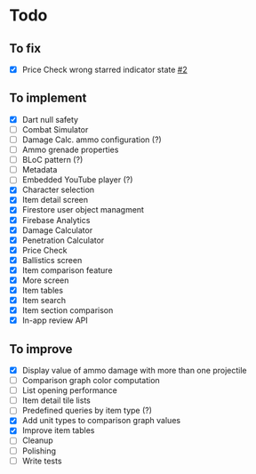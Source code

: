 # Todo

## To fix

- [x] Price Check wrong starred indicator state [#2](https://github.com/battle-buddy/battlebuddy-android/issues/2)

## To implement

- [x] Dart null safety
- [ ] Combat Simulator
- [ ] Damage Calc. ammo configuration (?)
- [ ] Ammo grenade properties
- [ ] BLoC pattern (?)
- [ ] Metadata
- [ ] Embedded YouTube player (?)
- [x] Character selection
- [x] Item detail screen
- [x] Firestore user object managment
- [x] Firebase Analytics
- [x] Damage Calculator
- [x] Penetration Calculator
- [x] Price Check
- [x] Ballistics screen
- [x] Item comparison feature
- [x] More screen
- [x] Item tables
- [x] Item search
- [x] Item section comparison
- [x] In-app review API

## To improve

- [x] Display value of ammo damage with more than one projectile
- [ ] Comparison graph color computation
- [ ] List opening performance
- [ ] Item detail tile lists
- [ ] Predefined queries by item type (?)
- [x] Add unit types to comparison graph values
- [x] Improve item tables
- [ ] Cleanup
- [ ] Polishing
- [ ] Write tests
